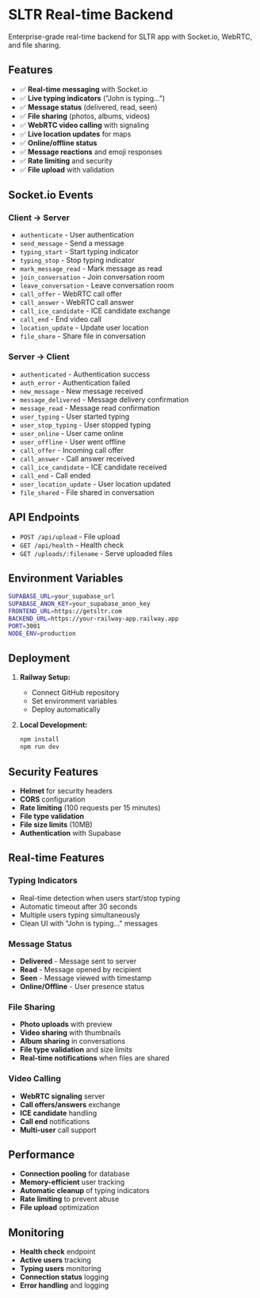 # SLTR Real-time Backend

Enterprise-grade real-time backend for SLTR app with Socket.io, WebRTC, and file sharing.

## Features

- ✅ **Real-time messaging** with Socket.io
- ✅ **Live typing indicators** ("John is typing...")
- ✅ **Message status** (delivered, read, seen)
- ✅ **File sharing** (photos, albums, videos)
- ✅ **WebRTC video calling** with signaling
- ✅ **Live location updates** for maps
- ✅ **Online/offline status**
- ✅ **Message reactions** and emoji responses
- ✅ **Rate limiting** and security
- ✅ **File upload** with validation

## Socket.io Events

### Client → Server
- `authenticate` - User authentication
- `send_message` - Send a message
- `typing_start` - Start typing indicator
- `typing_stop` - Stop typing indicator
- `mark_message_read` - Mark message as read
- `join_conversation` - Join conversation room
- `leave_conversation` - Leave conversation room
- `call_offer` - WebRTC call offer
- `call_answer` - WebRTC call answer
- `call_ice_candidate` - ICE candidate exchange
- `call_end` - End video call
- `location_update` - Update user location
- `file_share` - Share file in conversation

### Server → Client
- `authenticated` - Authentication success
- `auth_error` - Authentication failed
- `new_message` - New message received
- `message_delivered` - Message delivery confirmation
- `message_read` - Message read confirmation
- `user_typing` - User started typing
- `user_stop_typing` - User stopped typing
- `user_online` - User came online
- `user_offline` - User went offline
- `call_offer` - Incoming call offer
- `call_answer` - Call answer received
- `call_ice_candidate` - ICE candidate received
- `call_end` - Call ended
- `user_location_update` - User location updated
- `file_shared` - File shared in conversation

## API Endpoints

- `POST /api/upload` - File upload
- `GET /api/health` - Health check
- `GET /uploads/:filename` - Serve uploaded files

## Environment Variables

```bash
SUPABASE_URL=your_supabase_url
SUPABASE_ANON_KEY=your_supabase_anon_key
FRONTEND_URL=https://getsltr.com
BACKEND_URL=https://your-railway-app.railway.app
PORT=3001
NODE_ENV=production
```

## Deployment

1. **Railway Setup:**
   - Connect GitHub repository
   - Set environment variables
   - Deploy automatically

2. **Local Development:**
   ```bash
   npm install
   npm run dev
   ```

## Security Features

- **Helmet** for security headers
- **CORS** configuration
- **Rate limiting** (100 requests per 15 minutes)
- **File type validation**
- **File size limits** (10MB)
- **Authentication** with Supabase

## Real-time Features

### Typing Indicators
- Real-time detection when users start/stop typing
- Automatic timeout after 30 seconds
- Multiple users typing simultaneously
- Clean UI with "John is typing..." messages

### Message Status
- **Delivered** - Message sent to server
- **Read** - Message opened by recipient
- **Seen** - Message viewed with timestamp
- **Online/Offline** - User presence status

### File Sharing
- **Photo uploads** with preview
- **Video sharing** with thumbnails
- **Album sharing** in conversations
- **File type validation** and size limits
- **Real-time notifications** when files are shared

### Video Calling
- **WebRTC signaling** server
- **Call offers/answers** exchange
- **ICE candidate** handling
- **Call end** notifications
- **Multi-user** call support

## Performance

- **Connection pooling** for database
- **Memory-efficient** user tracking
- **Automatic cleanup** of typing indicators
- **Rate limiting** to prevent abuse
- **File upload** optimization

## Monitoring

- **Health check** endpoint
- **Active users** tracking
- **Typing users** monitoring
- **Connection status** logging
- **Error handling** and logging
